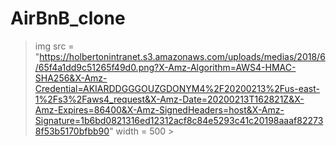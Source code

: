 # AirBnB_clone

>img src = "https://holbertonintranet.s3.amazonaws.com/uploads/medias/2018/6/65f4a1dd9c51265f49d0.png?X-Amz-Algorithm=AWS4-HMAC-SHA256&X-Amz-Credential=AKIARDDGGGOUZGDONYM4%2F20200213%2Fus-east-1%2Fs3%2Faws4_request&X-Amz-Date=20200213T162821Z&X-Amz-Expires=86400&X-Amz-SignedHeaders=host&X-Amz-Signature=1b6bd0821316ed12312acf8c84e5293c41c20198aaaf822738f53b5170bfbb90" width = 500 >